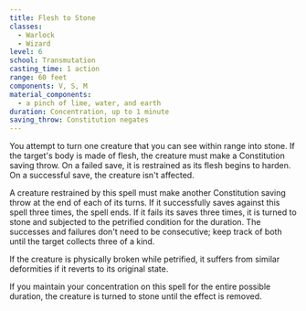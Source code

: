 ```yaml
---
title: Flesh to Stone
classes:
  - Warlock
  - Wizard
level: 6
school: Transmutation
casting_time: 1 action
range: 60 feet
components: V, S, M
material_components:
  - a pinch of lime, water, and earth
duration: Concentration, up to 1 minute
saving_throw: Constitution negates
---
```


You attempt to turn one creature that you can see within range into stone. If the target's body is made of flesh, the creature must make a Constitution saving throw. On a failed save, it is restrained as its flesh begins to harden. On a successful save, the creature isn't affected.

A creature restrained by this spell must make another Constitution saving throw at the end of each of its turns. If it successfully saves against this spell three times, the spell ends. If it fails its saves three times, it is turned to stone and subjected to the petrified condition for the duration. The successes and failures don't need to be consecutive; keep track of both until the target collects three of a kind.

If the creature is physically broken while petrified, it suffers from similar deformities if it reverts to its original state.

If you maintain your concentration on this spell for the entire possible duration, the creature is turned to stone until the effect is removed.

